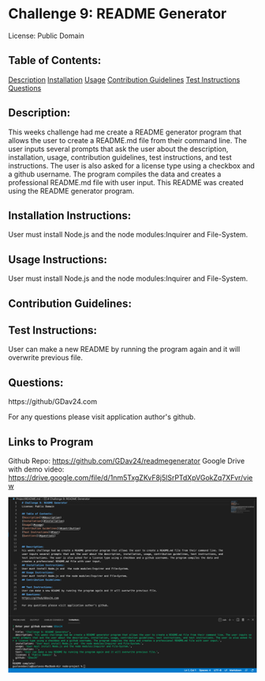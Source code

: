 # Challenge 9: README Generator       
License: Public Domain

## Table of Contents:
[Description](#description)
[Installation](#installation)
[Usage](#usage)
[Contribution Guidelines](#contribution)
[Test Instructions](#test)
[Questions](#questions)


## Description: 
This weeks challenge had me create a README generator program that allows the user to create a README.md file from their command line. The user inputs several prompts that ask the user about the description, installation, usage, contribution guidelines, test instructions, and test instructions. The user is also asked for a license type using a checkbox and a github username. The program compiles the data and creates a professional README.md file with user input. This README was created using the README generator program.
## Installation Instructions: 
User must install Node.js and the node modules:Inquirer and File-System. 
## Usage Instructions: 
User must install Node.js and the node modules:Inquirer and File-System. 
## Contribution Guidelines: 
 
## Test Instructions: 
User can make a new README by running the program again and it will overwrite previous file.
## Questions:
https://github/GDav24.com

For any questions please visit application author's github.
## Links to Program
Github Repo: 
https://github.com/GDav24/readmegenerator
Google Drive with demo video:
https://drive.google.com/file/d/1nm5TxgZKvF8j5lSrPTdXpVGokZq7XFvr/view


![screenshot](./images/screenshot.png)
